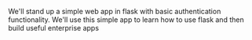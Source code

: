 We'll stand up a simple web app in flask with basic authentication functionality. 
We'll use this simple app to learn how to use flask and then build useful enterprise apps 

